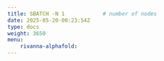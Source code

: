 ```yaml
---
title: SBATCH -N 1            # number of nodes
date: 2025-05-20-00:23:54Z
type: docs 
weight: 3650
menu: 
    rivanna-alphafold:
---
```



